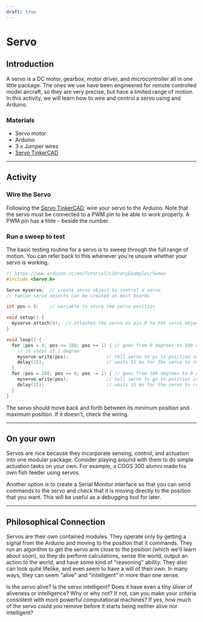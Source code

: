 ```yaml
---
draft: true
---
```


# Servo

## Introduction

A servo is a DC motor, gearbox, motor driver, and microcontroller all in one little package. The ones we use have been engineered for remote controlled model aircraft, so they are very precise, but have a limited range of motion. In this activity, we will learn how to wire and control a servo using and Arduino.

### Materials
- Servo motor
- Arduino
- 3 x Jumper wires
- [Servo TinkerCAD](https://www.tinkercad.com/things/hcDQxz3cDFx-servo?sharecode=uJvyGNifyDRr85e7w36UiAWuWBPoZYiwyoyQtH2kXko)

---
## Activity

### Wire the Servo
Following the [Servo TinkerCAD](https://www.tinkercad.com/things/hcDQxz3cDFx-servo?sharecode=uJvyGNifyDRr85e7w36UiAWuWBPoZYiwyoyQtH2kXko), wire your servo to the Arduino. Note that the servo must be connected to a PWM pin to be able to work properly. A PWM pin has a tilde `~` beside the number.

### Run a sweep to test
The basic testing routine for a servo is to sweep through the full range of motion. You can refer back to this whenever you're unsure whether your servo is working.

```cpp
// https://www.arduino.cc/en/Tutorial/LibraryExamples/Sweep
#include <Servo.h>

Servo myservo;  // create servo object to control a servo
// twelve servo objects can be created on most boards

int pos = 0;    // variable to store the servo position

void setup() {
  myservo.attach(9);  // attaches the servo on pin 9 to the servo object
}

void loop() {
  for (pos = 0; pos <= 180; pos += 1) { // goes from 0 degrees to 180 degrees
    // in steps of 1 degree
    myservo.write(pos);              // tell servo to go to position in variable 'pos'
    delay(15);                       // waits 15 ms for the servo to reach the position
  }
  for (pos = 180; pos >= 0; pos -= 1) { // goes from 180 degrees to 0 degrees
    myservo.write(pos);              // tell servo to go to position in variable 'pos'
    delay(15);                       // waits 15 ms for the servo to reach the position
  }
}
```
The servo should move back and forth between its minimum position and maximum position. If it doesn't, check the wiring.

---
## On your own
Servos are nice because they incorporate sensing, control, and actuation into one modular package. Consider playing around with them to do simple actuation tasks on your own. For example, a COGS 300 alumni made his own fish feeder using servos.

Another option is to create a Serial Monitor interface so that you can send commands to the servo and check that it is moving directly to the position that you want. This will be useful as a debugging tool for later.

---
## Philosophical Connection
Servos are their own contained modules. They operate only by getting a signal from the Arduino and moving to the position that it commands. They run an algorithm to get the servo arm close to the position (which we'll learn about soon), so they do perform calculations, sense the world, output an action to the world, and have some kind of "reasoning" ability. They also can look quite lifelike, and even seem to have a will of their own. In many ways, they can seem "alive" and "intelligent" in more than one sense.

Is the servo alive? Is the servo intelligent? Does it have even a tiny sliver of aliveness or intelligence? Why or why not? If not, can you make your criteria consistent with more powerful computational machines? If yes, how much of the servo could you remove before it starts being neither alive nor intelligent?